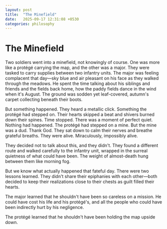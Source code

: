 ```yaml
---
layout: post
title:  "The Minefield"
date:   2025-09-17 12:31:08 +0530
categories: philosophy
---
```

# The Minefield

Two soldiers went into a minefield, not knowingly of course. One was more like a protégé carrying the map, and the other was a major. They were tasked to carry supplies between two infantry units. 
The major was feeling complacent that day—sky blue and air pleasant on his face as they walked through the meadows. He spent the time talking about his siblings and friends and the fields back home, how the paddy fields dance in the wind when it's August. The ground was sodden yet leaf-covered, autumn's carpet collecting beneath their boots.

But something happened. 
They heard a metallic click. Something the protégé had stepped on.
Their hearts skipped a beat and shivers burned down their spines. Time stopped. There was a moment of perfect quiet. 
Nothing had happened.
The protégé had stepped on a mine. But the mine was a dud.
Thank God.
They sat down to calm their nerves and breathe grateful breaths. They were alive. Miraculously, impossibly alive.

They decided not to talk about this, and they didn't. They found a different route and walked carefully to the infantry unit, wrapped in the surreal quietness of what could have been. The weight of almost-death hung between them like morning fog.

But we know what actually happened that fateful day.
There were two lessons learned. They didn't share their epiphanies with each other—both decided to keep their realizations close to their chests as guilt filled their hearts.

The major learned that he shouldn't have been so careless on a mission. He could have cost his life and his protégé's, and all the people who could have been indirectly hurt by his negligence.

The protégé learned that he shouldn't have been holding the map upside down.